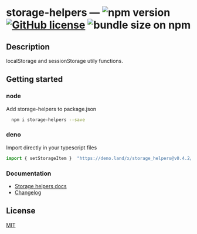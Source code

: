 # storage-helpers &mdash; ![npm version](https://img.shields.io/npm/v/storage-helpers) [![GitHub license](https://img.shields.io/badge/license-MIT-blue.svg)](https://github.com/FaberVitale/storage-helpers/blob/main/LICENSE) ![bundle size on npm](https://img.shields.io/bundlephobia/minzip/storage-helpers)
## Description

localStorage and sessionStorage utily functions.

## Getting started

### node

Add storage-helpers to package.json

```bash
  npm i storage-helpers --save
```
### deno

Import directly in your typescript files

```ts
import { setStorageItem }  "https://deno.land/x/storage_helpers@v0.4.2/mod.ts";
```


### Documentation

* [Storage helpers docs](./docs/modules/_storage_helpers_.md)
* [Changelog](/CHANGELOG.md)


## License

[MIT](/License)